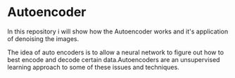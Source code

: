 # Autoencoder
In this repository i will show how the Autoencoder works and it's application of denoising the images.

 The idea of auto encoders is to allow a neural network to figure out how to best encode and decode certain data.Autoencoders are an unsupervised learning approach to some of these issues and techniques.

